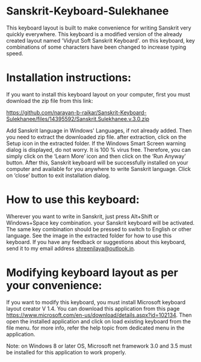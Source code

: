 # Sanskrit-Keyboard-Sulekhanee

This keyboard layout is built to make convenience for writing Sanskrit very quickly everywhere. This keyboard is a modified version of the already created layout named 'Vidyut Soft Sanskrit Keyboard'. on this keyboard, key combinations of some characters have been changed to increase typing speed.

# Installation instructions:

If you want to install this keyboard layout on your computer, first you must download the zip file from this link:

https://github.com/narayan-b-raikar/Sanskrit-Keyboard-Sulekhanee/files/14395592/Sanskrit.Sulekhanee.v.3.0.zip

Add Sanskrit language in Windows' Languages, if not already added. Then you need to extract the downloaded zip file. after extraction, click on the Setup icon in the extracted folder. If the Windows Smart Screen warning dialog is displayed, do not worry. It is 100 % virus free. Therefore, you can simply click on the ‘Learn More’ icon and then click on the ‘Run Anyway’ button. After this, Sanskrit keyboard will be successfully installed on your computer and available for you anywhere to write Sanskrit language. Click on ‘close’ button to exit installation dialog.

# How to use this keyboard:

Wherever you want to write in Sanskrit, just press Alt+Shift or Windows+Space key combination. your Sanskrit keyboard will be activated. The same key combination should be pressed to switch to English or other language. See the image in the extracted folder for how to use this keyboard. If you have any feedback or suggestions about this keyboard, send it to my email address
shreenilaya@outlook.in.

# Modifying keyboard layout as per your convenience:

If you want to modify this keyboard, you must install Microsoft keyboard layout creator V 1.4. You can download this application from this page https://www.microsoft.com/en-us/download/details.aspx?id=102134. Then open the installed application and click on load existing keyboard from the file menu. for more info, refer the help topic from dedicated menu in the application.

Note: on Windows 8 or later OS, Microsoft net framework 3.0 and 3.5 must be installed for this application to work properly.
